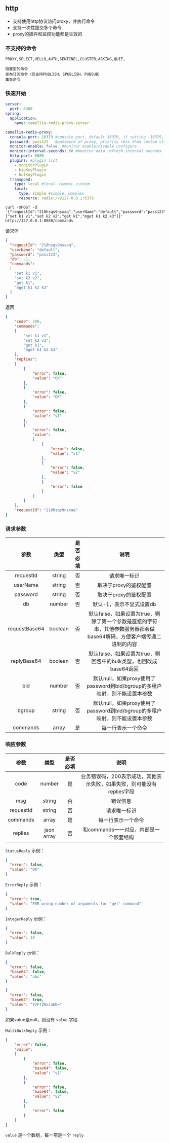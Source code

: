
## http

* 支持使用http协议访问proxy，并执行命令
* 支持一次性提交多个命令
* proxy的插件和监控功能都是生效的

### 不支持的命令
```
PROXY,SELECT,HELLO,AUTH,SENTINEL,CLUSTER,ASKING,QUIT,
```
```
阻塞型的命令
发布订阅命令（仅支持PUBLISH、SPUBLISH、PUBSUB）
事务命令
```

### 快速开始

```yaml
server:
  port: 6380
spring:
  application:
    name: camellia-redis-proxy-server

camellia-redis-proxy:
  console-port: 16379 #console port, default 16379, if setting -16379, proxy will choose a random port, if setting 0, will disable console
  password: pass123   #password of proxy, priority less than custom client-auth-provider-class-name
  monitor-enable: false  #monitor enable/disable configure
  monitor-interval-seconds: 60 #monitor data refresh interval seconds
  http-port: 8080
  plugins: #plugin list
    - monitorPlugin
    - bigKeyPlugin
    - hotKeyPlugin
  transpond:
    type: local #local、remote、custom
    local:
      type: simple #simple、complex
      resource: redis://@127.0.0.1:6379
```


```shell
curl -XPOST -d '{"requestId":"218hsqs9nsxaq","userName":"default","password":"pass123","commands":["set k1 v1","set k2 v2","get k1","mget k1 k2 k3"]}' http://127.0.0.1:8080/commands
```

请求体
```json
{
  "requestId": "218hsqs9nsxaq",
  "userName": "default",
  "password": "pass123",
  "db": -1,
  "commands":
  [
    "set k1 v1",
    "set k2 v2",
    "get k1",
    "mget k1 k2 k3"
  ]
}
```

返回
```json
{
    "code": 200,
    "commands":
    [
        "set k1 v1",
        "set k2 v2",
        "get k1",
        "mget k1 k2 k3"
    ],
    "replies":
    [
        {
            "error": false,
            "value": "OK"
        },
        {
            "error": false,
            "value": "OK"
        },
        {
            "error": false,
            "value": "v1"
        },
        {
            "error": false,
            "value":
            [
                {
                    "error": false,
                    "value": "v1"
                },
                {
                    "error": false,
                    "value": "v2"
                },
                {
                    "error": false
                }
            ]
        }
    ],
    "requestId": "218hsqs9nsxaq"
}
```

### 请求参数

|      参数       |   类型    | 是否必填 |                                 说明                                 |
|:-------------:|:-------:|:----:|:------------------------------------------------------------------:|
|   requestId   | string  |  否   |                               请求唯一标识                               |
|   userName    | string  |  否   |                           取决于proxy的鉴权配置                            |
|   password    | string  |  否   |                           取决于proxy的鉴权配置                            |
|      db       | number  |  否   |                           默认-1，表示不显式设置db                           |
| requestBase64 | boolean |  否   | 默认false，如果设置为true，则除了第一个参数是直接的字符串，其他参数服务器都会做base64解码，方便客户端传递二进制的内容 |
|  replyBase64  | boolean |  否   |             默认false，如果设置为true，则回包中的bulk类型，也回改成base64返回             |
|      bid      | number  |  否   |        默认null，如果proxy使用了password到bid/bgroup的多租户映射，则不能设置本参数         |
|    bgroup     | string  |  否   |        默认null，如果proxy使用了password到bid/bgroup的多租户映射，则不能设置本参数         |
|   commands    |  array  |  是   |                             每一行表示一个命令                              |

### 响应参数

|    参数     |     类型     | 是否必填 |                    说明                    |
|:---------:|:----------:|:----:|:----------------------------------------:|
|   code    |   number   |  是   | 业务错误码，200表示成功，其他表示失败，如果失败，则可能没有replies字段 |
|    msg    |   string   |  否   |                   错误信息                   |
| requestId |   string   |  否   |                  请求唯一标识                  |
| commands  |   array    |  是   |                每一行表示一个命令                 |
|  replies  | json array |  否   |         和commands一一对应，内部是一个嵌套结构          |

`StatusReply` 示例：
```json
{
  "error": false,
  "value": "OK"
}
```

`ErrorReply` 示例：
```json
{
  "error": true,
  "value": "ERR wrong number of arguments for 'get' command"
}
```

`IntegerReply` 示例：
```json
{
  "error": false,
  "value": 10
}
```

`BulkReply` 示例：
```json
{
  "error": false,
  "base64": false,
  "value": "abc"
}
```
```json
{
  "error": false,
  "base64": true,
  "value": "Y2FtZWxsaWE="
}
```
如果value是null，则没有 `value` 字段

`MultiBulkReply` 示例：
```json
{
    "error": false,
    "value":
    [
        {
            "error": false,
            "base64": false,
            "value": "v1"
        },
        {
            "error": false,
            "base64": false,
            "value": "v2"
        },
        {
            "error": false
        }
    ]
}
```
`value` 是一个数组，每一项是一个 `reply`  
